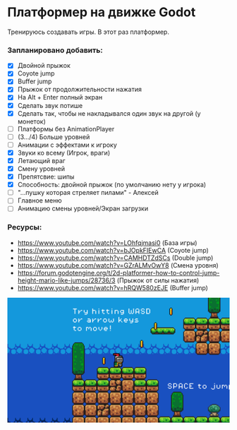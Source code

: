 # Платформер на движке Godot
Тренируюсь создавать игры. В этот раз платформер.
### Запланировано добавить:
- [x] Двойной прыжок
- [x] Coyote jump
- [x] Buffer jump
- [x] Прыжок от продолжительности нажатия
- [x] На Alt + Enter полный экран
- [x] Сделать звук потише
- [x] Сделать так, чтобы не накладывался один звук на другой (у монеток)
- [ ] Платформы без AnimationPlayer
- [ ] (3.../4) Больше уровней
- [ ] Анимации с эффектами к игроку
- [x] Звуки ко всему (Игрок, враги)
- [x] Летающий враг
- [x] Смену уровней
- [x] Препятсвие: шипы
- [x] Способность: двойной прыжок (по умолчанию нету у игрока)
- [ ] "...пушку которая стреляет пилами" - Алексей
- [ ] Главное меню
- [ ] Анимацию смены уровней/Экран загрузки

### Ресурсы:
- https://www.youtube.com/watch?v=LOhfqjmasi0 (База игры)
- https://www.youtube.com/watch?v=bJOpkFIEwCA (Coyote jump)
- https://www.youtube.com/watch?v=CAMHDTZdSCs (Double jump)
- https://www.youtube.com/watch?v=GZrALMvOwY8 (Смена уровня)
- https://forum.godotengine.org/t/2d-platformer-how-to-control-jump-height-mario-like-jumps/28736/3 (Прыжок от силы нажатия)
- https://www.youtube.com/watch?v=hRQW580zEJE (Buffer jump)

![Screenshot](https://github.com/egorvania1/my-first-platformer/blob/main/platformer.png)
